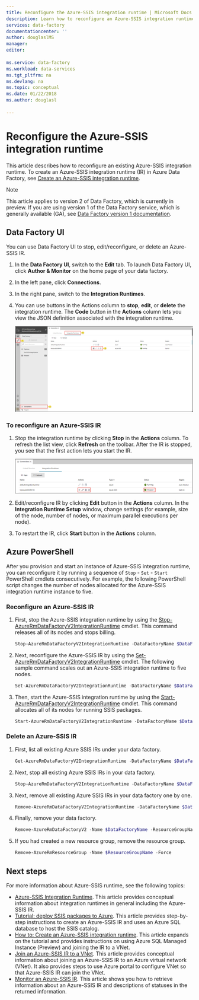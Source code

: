 ```yaml
---
title: Reconfigure the Azure-SSIS integration runtime | Microsoft Docs
description: Learn how to reconfigure an Azure-SSIS integration runtime in Azure Data Factory after you have already provisioned it.
services: data-factory
documentationcenter: ''
author: douglaslMS
manager: 
editor: 

ms.service: data-factory
ms.workload: data-services
ms.tgt_pltfrm: na
ms.devlang: na
ms.topic: conceptual
ms.date: 01/22/2018
ms.author: douglasl

---
```


# Reconfigure the Azure-SSIS integration runtime
This article describes how to reconfigure an existing Azure-SSIS integration runtime. To create an Azure-SSIS integration runtime (IR) in Azure Data Factory, see [Create an Azure-SSIS integration runtime](create-azure-ssis-integration-runtime.md).  

> [!NOTE]
> This article applies to version 2 of Data Factory, which is currently in preview. If you are using version 1 of the Data Factory service, which is generally available (GA), see [Data Factory version 1 documentation](v1/data-factory-introduction.md).


## Data Factory UI 
You can use Data Factory UI to stop, edit/reconfigure, or delete an Azure-SSIS IR. 

1. In the **Data Factory UI**, switch to the **Edit** tab. To launch Data Factory UI, click **Author & Monitor** on the home page of your data factory.
2. In the left pane, click **Connections**.
3. In the right pane, switch to the **Integration Runtimes**. 
4. You can use buttons in the Actions column to **stop**, **edit**, or **delete** the integration runtime. The **Code** button in the **Actions** column lets you view the JSON definition associated with the integration runtime.  
    
    ![Actions for Azure SSIS IR](./media/manage-azure-ssis-integration-runtime/actions-for-azure-ssis-ir.png)

### To reconfigure an Azure-SSIS IR
1. Stop the integration runtime by clicking **Stop** in the **Actions** column. To refresh the list view, click **Refresh** on the toolbar. After the IR is stopped, you see that the first action lets you start the IR. 

    ![Actions for Azure SSIS IR - after stopped](./media/manage-azure-ssis-integration-runtime/actions-after-ssis-ir-stopped.png)
2. Edit/reconfigure IR by clicking **Edit** button in the **Actions** column. In the **Integration Runtime Setup** window, change settings (for example, size of the node, number of nodes, or maximum parallel executions per node). 
3. To restart the IR, click **Start** button in the **Actions** column.     

## Azure PowerShell
After you provision and start an instance of Azure-SSIS integration runtime, you can reconfigure it by running a sequence of `Stop` - `Set` - `Start` PowerShell cmdlets consecutively. For example, the following PowerShell script changes the number of nodes allocated for the Azure-SSIS integration runtime instance to five.

### Reconfigure an Azure-SSIS IR

1. First, stop the Azure-SSIS integration runtime by using the [Stop-AzureRmDataFactoryV2IntegrationRuntime](/powershell/module/azurerm.datafactoryv2/stop-azurermdatafactoryv2integrationruntime?view=azurermps-4.4.1) cmdlet. This command releases all of its nodes and stops billing.

    ```powershell
    Stop-AzureRmDataFactoryV2IntegrationRuntime -DataFactoryName $DataFactoryName -Name $AzureSSISName -ResourceGroupName $ResourceGroupName 
    ```
2. Next, reconfigure the Azure-SSIS IR by using the [Set-AzureRmDataFactoryV2IntegrationRuntime](/powershell/module/azurerm.datafactoryv2/set-azurermdatafactoryv2integrationruntime?view=azurermps-4.4.1) cmdlet. The following sample command scales out an Azure-SSIS integration runtime to five nodes.

    ```powershell
    Set-AzureRmDataFactoryV2IntegrationRuntime -DataFactoryName $DataFactoryName -Name $AzureSSISName -ResourceGroupName $ResourceGroupName -NodeCount 5
    ```  
3. Then, start the Azure-SSIS integration runtime by using the [Start-AzureRmDataFactoryV2IntegrationRuntime](/powershell/module/azurerm.datafactoryv2/start-azurermdatafactoryv2integrationruntime?view=azurermps-4.4.1) cmdlet. This command allocates all of its nodes for running SSIS packages.   

    ```powershell
    Start-AzureRmDataFactoryV2IntegrationRuntime -DataFactoryName $DataFactoryName -Name $AzureSSISName -ResourceGroupName $ResourceGroupName
    ```

### Delete an Azure-SSIS IR
1. First, list all existing Azure SSIS IRs under your data factory.

    ```powershell
    Get-AzureRmDataFactoryV2IntegrationRuntime -DataFactoryName $DataFactoryName -ResourceGroupName $ResourceGroupName -Status
    ```
2. Next, stop all existing Azure SSIS IRs in your data factory.

    ```powershell
    Stop-AzureRmDataFactoryV2IntegrationRuntime -DataFactoryName $DataFactoryName -Name $AzureSSISName -ResourceGroupName $ResourceGroupName -Force
    ```
3. Next, remove all existing Azure SSIS IRs in your data factory one by one.

    ```powershell
    Remove-AzureRmDataFactoryV2IntegrationRuntime -DataFactoryName $DataFactoryName -Name $AzureSSISName -ResourceGroupName $ResourceGroupName -Force
    ```
4. Finally, remove your data factory.

    ```powershell
    Remove-AzureRmDataFactoryV2 -Name $DataFactoryName -ResourceGroupName $ResourceGroupName -Force
    ```
5. If you had created a new resource group, remove the resource group.

    ```powershell
    Remove-AzureRmResourceGroup -Name $ResourceGroupName -Force 
    ```

## Next steps
For more information about Azure-SSIS runtime, see the following topics: 

- [Azure-SSIS Integration Runtime](concepts-integration-runtime.md#azure-ssis-integration-runtime). This article provides conceptual information about integration runtimes in general including the Azure-SSIS IR. 
- [Tutorial: deploy SSIS packages to Azure](tutorial-create-azure-ssis-runtime-portal.md). This article provides step-by-step instructions to create an Azure-SSIS IR and uses an Azure SQL database to host the SSIS catalog. 
- [How to: Create an Azure-SSIS integration runtime](create-azure-ssis-integration-runtime.md). This article expands on the tutorial and provides instructions on using Azure SQL Managed Instance (Preview) and joining the IR to a VNet. 
- [Join an Azure-SSIS IR to a VNet](join-azure-ssis-integration-runtime-virtual-network.md). This article provides conceptual information about joining an Azure-SSIS IR to an Azure virtual network (VNet). It also provides steps to use Azure portal to configure VNet so that Azure-SSIS IR can join the VNet. 
- [Monitor an Azure-SSIS IR](monitor-integration-runtime.md#azure-ssis-integration-runtime). This article shows you how to retrieve information about an Azure-SSIS IR and descriptions of statuses in the returned information. 
 
